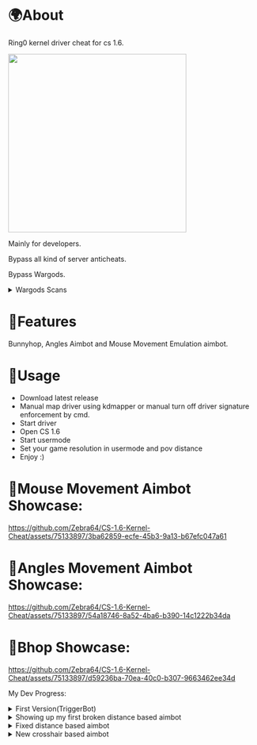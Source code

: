 # 🌍About
Ring0 kernel driver cheat for cs 1.6.

<img src="https://github.com/Zebra64/CS-1.6-Kernel-Cheat/assets/75133897/328acee4-72b4-4251-8a9b-a96691b0618e" width="360">


Mainly for developers.

Bypass all kind of server anticheats.

Bypass Wargods.

<details>
           <summary>Wargods Scans</summary>
           <p><details>
           <summary>Loaded Driver with Windows Test Mode[DETECTED]</summary>
           <p></p>
           </details>
           <details>
           <summary>Loaded Driver with kdmapper[UNDETECTED]</summary>
           <p></p>
           <details>
           <summary>Usermode protected with vmprotect[UNDETECTED]</summary>
           <p></p>
           </details>
           <details>
           <summary>Usermode without vmprotect protection[UNDETECTED]</summary>
           <p></p>
           </details>
</details></p>
</details>

# 💫Features
Bunnyhop, Angles Aimbot and Mouse Movement Emulation aimbot.

# 🌌Usage
+ Download latest release
+ Manual map driver using kdmapper or manual turn off driver signature enforcement by cmd.
+ Start driver
+ Open CS 1.6
+ Start usermode
+ Set your game resolution in usermode and pov distance
+ Enjoy :)



# 🌸Mouse Movement Aimbot Showcase:

https://github.com/Zebra64/CS-1.6-Kernel-Cheat/assets/75133897/3ba62859-ecfe-45b3-9a13-b67efc047a61



# 🌸Angles Movement Aimbot Showcase:

https://github.com/Zebra64/CS-1.6-Kernel-Cheat/assets/75133897/54a18746-8a52-4ba6-b390-14c1222b34da

# 🌸Bhop Showcase:

https://github.com/Zebra64/CS-1.6-Kernel-Cheat/assets/75133897/d59236ba-70ea-40c0-b307-9663462ee34d



My Dev Progress:


<details>
           <summary>First Version(TriggerBot)</summary>
           <p>https://github.com/Zebra64/CS-1.6-Kernel-Cheat/assets/75133897/8fba1847-14db-420d-ae2b-43675722f497</p>
</details>

<details>
           <summary>Showing up my first broken distance based aimbot</summary>
           <p>https://github.com/Zebra64/CS-1.6-Kernel-Cheat/assets/75133897/7eccfa36-6398-441f-b141-298132b34a26</p>
</details>

<details>
           <summary>Fixed distance based aimbot</summary>
           <p>https://github.com/Zebra64/CS-1.6-Kernel-Cheat/assets/75133897/ec7035b1-e6e2-4447-a3e7-38d0de194e84</p>
</details>

<details>
           <summary>New crosshair based aimbot</summary>
           <p>https://github.com/Zebra64/CS-1.6-Kernel-Cheat/assets/75133897/4e40ad84-e7f6-4b56-83a1-173d73269c2a</p>
</details>

